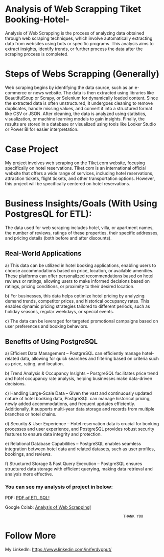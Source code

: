 # Analysis of Web Scrapping Tiket Booking-Hotel-
Analysis of Web Scrapping is the process of analyzing data obtained through web scraping techniques, which involve automatically extracting data from websites using bots or specific programs. This analysis aims to extract insights, identify trends, or further process the data after the scraping process is completed.

# Steps of Webs Scrapping (Generally)
Web scraping begins by identifying the data source, such as an e-commerce or news website. The data is then extracted using libraries like BeautifulSoup or Scrapy, or Selenium for dynamically loaded content. Since the extracted data is often unstructured, it undergoes cleaning to remove duplicates, handle missing values, and convert it into a structured format like CSV or JSON. After cleaning, the data is analyzed using statistics, visualization, or machine learning models to gain insights. Finally, the results are stored in a database or visualized using tools like Looker Studio or Power BI for easier interpretation.

# Case Project
My project involves web scraping on the Tiket.com website, focusing specifically on hotel reservations. Tiket.com is an international official website that offers a wide range of services, including hotel reservations, attraction tickets, flight tickets, and other transportation options. However, this project will be specifically centered on hotel reservations.

# Business Insights/Goals (With Using PostgresQL for ETL):
The data used for web scraping includes hotel, villa, or apartment names, the number of reviews, ratings of these properties, their specific addresses, and pricing details (both before and after discounts).

## Real-World Applications
a) This data can be utilized in hotel booking applications, enabling users to choose accommodations based on price, location, or available amenities. These platforms can offer personalized recommendations based on hotel reviews or ratings, allowing users to make informed decisions based on ratings, pricing conditions, or proximity to their desired location.

b) For businesses, this data helps optimize hotel pricing by analyzing demand trends, competitor prices, and historical occupancy rates. This enables dynamic pricing strategies tailored to different periods, such as holiday seasons, regular weekdays, or special events.

c) The data can be leveraged for targeted promotional campaigns based on user preferences and booking behaviors.

## Benefits of Using PostgreSQL
a) Efficient Data Management – PostgreSQL can efficiently manage hotel-related data, allowing for quick searches and filtering based on criteria such as price, rating, and location.

b) Trend Analysis & Occupancy Insights – PostgreSQL facilitates price trend and hotel occupancy rate analysis, helping businesses make data-driven decisions.

c) Handling Large-Scale Data – Given the vast and continuously updated nature of hotel booking data, PostgreSQL can manage historical pricing, newly added accommodations, and frequent updates efficiently. Additionally, it supports multi-year data storage and records from multiple branches or hotel chains.

d) Security & User Experience – Hotel reservation data is crucial for booking processes and user experience, and PostgreSQL provides robust security features to ensure data integrity and protection.

e) Relational Database Capabilities – PostgreSQL enables seamless integration between hotel data and related datasets, such as user profiles, bookings, and reviews.

f) Structured Storage & Fast Query Execution – PostgreSQL ensures structured data storage with efficient querying, making data retrieval and analysis more effective.

### You can see my analysis of project in below:
PDF: [PDF of ETL SQL!](./Tiket.com%20ETL%20SQL.pdf)

Google Colab: [Analysis of Web Scrapping!](./Tiket.com%20Web%20Scrapping%20Analysis.ipynb)


                                                          THANK YOU

# Follow More
My Linkedln: https://www.linkedin.com/in/ferdypput/
